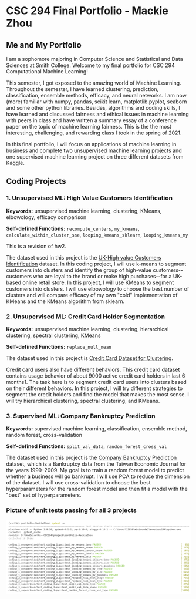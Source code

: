 # CSC 294 Final Portfolio - Mackie Zhou

## Me and My Portfolio

I am a sophomore majoring in Computer Science and Statistical and Data Sciences at Smith College. Welcome to my final portfolio for CSC 294 Computational Machine Learning!

This semester, I got exposed to the amazing world of Machine Learning. Throughout the semester, I have learned clustering, prediction, classification, ensemble methods, efficacy, and neural networks. I am now (more) familiar with numpy, pandas, scikit learn, matplotlib.pyplot, seaborn and some other python libraries. Besides, algorithms and coding skills, I have learned and discussed fairness and ethical issues in machine learning with peers in class and have written a summary essay of a conference paper on the topic of machine learning fairness. This is the the most interesting, challenging, and rewarding class I took in the spring of 2021.

In this final portfolio, I will focus on applications of machine learning in business and complete two unsupervised machine learning projects and one supervised machine learning project on three different datasets from Kaggle.




## Coding Projects

### 1. Unsupervised ML: High Value Customers Identification

**Keywords:**
unsupervised machine learning, clustering, KMeans, elbowology, efficacy comparison

**Self-defined Functions:** `recompute_centers`, `my_kmeans`, `calculate_within_cluster_sse`, `looping_kmeans_sklearn`, `looping_kmeans_my`

This is a revision of hw2.

The dataset used in this project is the [UK-High value Customers Identification](https://www.kaggle.com/vik2012kvs/high-value-customers-identification) dataset. In this coding project, I will use k-means to segment customers into clusters and identify the group of high-value customers--customers who are loyal to the brand or make high purchases--for a UK-based online retail store. In this project, I will use KMeans to segment customers into clusters. I will use elbowology to choose the best number of clusters and will compare efficacy of my own "cold" implementation of KMeans and the KMeans algorithm from sklearn.




### 2. Unsupervised ML: Credit Card Holder Segmentation

**Keywords:** unsupervised machine learning, clustering, hierarchical clustering, spectral clustering, KMeans

**Self-defined Functions:** `replace_null_mean`

The dataset used in this project is [Credit Card Dataset for Clustering](https://www.kaggle.com/arjunbhasin2013/ccdata).

Credit card users also have different behaviors. This credit card dataset contains usage behavior of about 9000 active credit card holders in last 6 months1. The task here is to segment credit card users into clusters based on their different behaviors. In this project, I will try different strategies to segment the credit holders and find the model that makes the most sense. I will try hierarchical clustering, spectral clustering, and KMeans.




### 3. Supervised ML: Company Bankruptcy Prediction

**Keywords:**
supervised machine learning, classification, ensemble method, random forest, cross-validation

**Self-defined Functions:** `split_val_data`, `random_forest_cross_val`

The dataset used in this project is the [Company Bankruptcy Prediction](https://www.kaggle.com/fedesoriano/company-bankruptcy-prediction) dataset, which is a Bankruptcy data from the Taiwan Economic Journal for the years 1999–2009. My goal is to train a random forest model to predict whether a business will go bankrupt. I will use PCA to reduce the dimension of the dataset. I will use cross-validation to choose the best hyperparameters for the random forest model and then fit a model with the "best" set of hyperparameters.

### Picture of unit tests passing for all 3 projects

<img src="tests_passing.png" alt="preview of the dataset" width="900"/>
